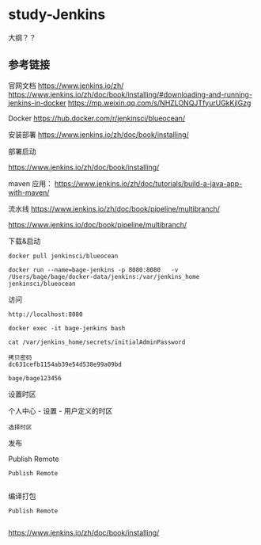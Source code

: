 # study-Jenkins

大纲？？

## 参考链接

官网文档 https://www.jenkins.io/zh/
https://www.jenkins.io/zh/doc/book/installing/#downloading-and-running-jenkins-in-docker
https://mp.weixin.qq.com/s/NHZLONQJTfyurUGkKjlGzg

Docker https://hub.docker.com/r/jenkinsci/blueocean/

安装部署 https://www.jenkins.io/zh/doc/book/installing/

部署启动

https://www.jenkins.io/zh/doc/book/installing/

maven 应用： https://www.jenkins.io/zh/doc/tutorials/build-a-java-app-with-maven/

流水线 https://www.jenkins.io/zh/doc/book/pipeline/multibranch/

https://www.jenkins.io/doc/book/pipeline/multibranch/



下载&启动

```
docker pull jenkinsci/blueocean

docker run --name=bage-jenkins -p 8080:8080   -v /Users/bage/bage/docker-data/jenkins:/var/jenkins_home jenkinsci/blueocean

```



访问

```
http://localhost:8080

docker exec -it bage-jenkins bash

cat /var/jenkins_home/secrets/initialAdminPassword

拷贝密码
dc631cefb1154ab39e54d538e99a09bd

bage/bage123456

```



设置时区

个人中心 - 设置 - 用户定义的时区

```
选择时区

```





发布

Publish Remote

```
Publish Remote


```





编译打包



```
Publish Remote


```





https://www.jenkins.io/zh/doc/book/installing/